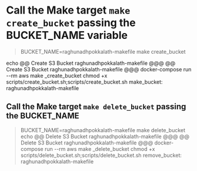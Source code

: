 # Call the Make target `make create_bucket` passing the BUCKET_NAME variable
> BUCKET_NAME=raghunadhpokkalath-makefile make create_bucket

echo @@ Create S3 Bucket raghunadhpokkalath-makefile @@@
@@ Create S3 Bucket raghunadhpokkalath-makefile @@@
docker-compose run --rm aws make _create_bucket
chmod +x scripts/create_bucket.sh;scripts/create_bucket.sh
make_bucket: raghunadhpokkalath-makefile

## Call the Make target `make delete_bucket` passing the BUCKET_NAME
> BUCKET_NAME=raghunadhpokkalath-makefile make delete_bucket
echo @@ Delete S3 Bucket raghunadhpokkalath-makefile @@@
@@ Delete S3 Bucket raghunadhpokkalath-makefile @@@
docker-compose run --rm aws make _delete_bucket
chmod +x scripts/delete_bucket.sh;scripts/delete_bucket.sh
remove_bucket: raghunadhpokkalath-makefile